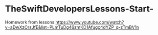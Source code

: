 # TheSwiftDevelopersLessons-Start-

Homework from lessons https://www.youtube.com/watch?v=aDwXzOrsJfE&list=PLmTuDg46zmKD1Afugc4dYZP_q-zTmBV1n
